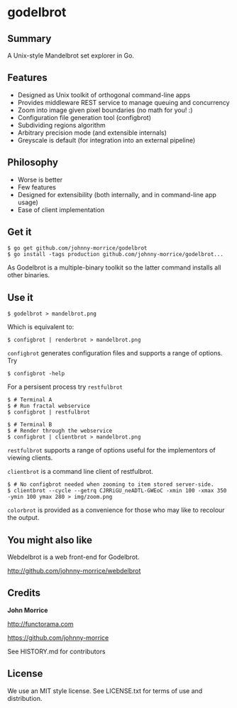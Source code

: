 # godelbrot

## Summary

A Unix-style Mandelbrot set explorer in Go.

## Features

* Designed as Unix toolkit of orthogonal command-line apps
* Provides middleware REST service to manage queuing and concurrency
* Zoom into image given pixel boundaries (no math for you! :)
* Configuration file generation tool (configbrot)
* Subdividing regions algorithm
* Arbitrary precision mode (and extensible internals)
* Greyscale is default (for integration into an external pipeline)

## Philosophy

* Worse is better
* Few features
* Designed for extensibility (both internally, and in command-line app usage)
* Ease of client implementation

## Get it

    $ go get github.com/johnny-morrice/godelbrot
    $ go install -tags production github.com/johnny-morrice/godelbrot...

As Godelbrot is a multiple-binary toolkit so the latter command installs all other binaries.

## Use it

    $ godelbrot > mandelbrot.png

Which is equivalent to:

    $ configbrot | renderbrot > mandelbrot.png

`configbrot` generates configuration files and supports a range of options.  Try

    $ configbrot -help

For a persisent process try `restfulbrot`

    $ # Terminal A
    $ # Run fractal webservice
    $ configbrot | restfulbrot

    $ # Terminal B
    $ # Render through the webservice
    $ configbrot | clientbrot > mandelbrot.png

`restfulbrot` supports a range of options useful for the implementors of viewing clients.

`clientbrot` is a command line client of restfulbrot.

    $ # No configbrot needed when zooming to item stored server-side.
    $ clientbrot --cycle --getrq CJRRiGU_neADTL-GWEoC -xmin 100 -xmax 350 -ymin 100 ymax 280 > img/zoom.png

`colorbrot` is provided as a convenience for those who may like to recolour the output.

## You might also like

Webdelbrot is a web front-end for Godelbrot.

http://github.com/johnny-morrice/webdelbrot

## Credits

**John Morrice**

http://functorama.com

https://github.com/johnny-morrice

See HISTORY.md for contributors

## License

We use an MIT style license.  See LICENSE.txt for terms of use and distribution.

